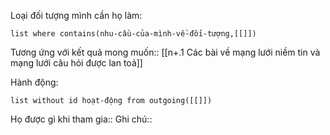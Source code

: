 Loại đối tượng mình cần họ làm:
```dataview
list where contains(nhu-cầu-của-mình-về-đối-tượng,[[]])
```
Tương ứng với kết quả mong muốn:: [[n+.1 Các bài về mạng lưới niềm tin và mạng lưới câu hỏi được lan toả]]

Hành động:
```dataview
list without id hoạt-động from outgoing([[]])
```

Họ được gì khi tham gia::
Ghi chú:: 
